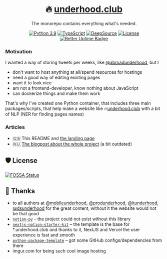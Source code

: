 <div align="center">

# 🔥 [underhood.club](https://underhood.club/)

The monorepo contains everything what's needed.

[![Python 3.9](https://img.shields.io/badge/python-3.10-blue.svg)](https://www.python.org/downloads/release/python-380/)
[![TypeScript](https://img.shields.io/badge/%3C%2F%3E-TypeScript-%230074c1.svg)](http://www.typescriptlang.org/)
[![DeepSource](https://deepsource.io/gh/tiulpin/underhood.club.svg/?label=active+issues&show_trend=true&token=O2vpl_Y605V0lrWbaTTOTNTh)](https://deepsource.io/gh/tiulpin/underhood.club/?ref=repository-badge)
[![License](https://img.shields.io/github/license/tiulpin/underhood.club)](https://github.com/tiulpin/underhood.club/blob/main/LICENSE)
[![Better Uptime Badge](https://betteruptime.com/status-badges/v1/monitor/9dli.svg)](https://status.underhood.club/)

</div>

### Motivation

I wanted a way of storing tweets per weeks, like [@abroadunderhood](http://abroadunderhood.ru), but I
- don't want to host anything at all/spend resources for hostings
- need a good way of editing existing pages
- want it to look nice
- am not a frontend-developer, know nothing about JavaScript
- can dockerize things and make them work

That's why I've created one Python container, that includes three main packages/scripts, that help make a website like 🔥[underhood.club](https://underhood.club/) with a bit of NLP (NER for finding pages names)

### Articles

- 🇬🇧 This README and [the landing page](https://underhood.club/)
- 🇷🇺 [The blogpost about the whole project](https://vas3k.club/project/4060/) (a bit outdated)

## 🛡 License

[![FOSSA Status](https://app.fossa.com/api/projects/git%2Bgithub.com%2Ftiulpin%2Funderhood.club.svg?type=large)](https://app.fossa.com/projects/git%2Bgithub.com%2Ftiulpin%2Funderhood.club?ref=badge_large)

## 🙏 Thanks
- to all authors at [@mobileunderhood](https://twitter.com/mobileunderhood), [@produnderhood](https://twitter.com/produnderhood), [@itunderhood](https://twitter.com/iunderhood), [@dsunderhood](https://twitter.com/dsunderhood) for the great content, without it the website would not be that good
- [`notion-py`](http://github.com/jamalex/notion-py/) – the project could not exist without this library
- [`nextjs-notion-starter-kit`](https://github.com/transitive-bullshit/nextjs-notion-starter-kit) – the template is the base for *.underhood.club and thanks to it, NextJS and Vercel the user experience is fast and smooth
- [`python-package-template`](https://github.com/TezRomacH/python-package-template) – got some GitHub configs/dependencies from there
- imgur.com for being such cool image hosting
